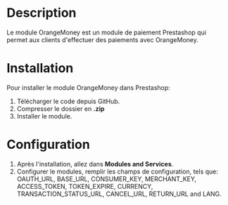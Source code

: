 # Description

Le module OrangeMoney est un module de paiement Prestashop qui permet aux clients d'effectuer des paiements avec OrangeMoney.

# Installation

Pour installer le module OrangeMoney dans Prestashop:

1. Télécharger le code depuis GitHub.
2. Compresser le dossier en **.zip**
4. Installer le module.

# Configuration

1. Après l'installation, allez dans **Modules and Services**.
2. Configurer le modules, remplir les champs de configuration, tels que: OAUTH_URL, BASE_URL, CONSUMER_KEY, MERCHANT_KEY, ACCESS_TOKEN, TOKEN_EXPIRE, CURRENCY, TRANSACTION_STATUS_URL, CANCEL_URL, RETURN_URL and LANG.